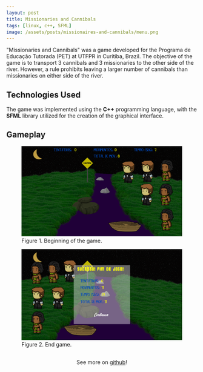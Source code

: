 ```yaml
---
layout: post
title: Missionaries and Cannibals
tags: [linux, c++, SFML]
image: /assets/posts/missionaires-and-cannibals/menu.png
---
```


"Missionaries and Cannibals" was a game developed for the Programa de Educação Tutorada (PET) at UTFPR in Curitiba, Brazil. The objective of the game is to transport 3 cannibals and 3 missionaries to the other side of the river. However, a rule prohibits leaving a larger number of cannibals than missionaries on either side of the river.

## Technologies Used

The game was implemented using the **C++** programming language, with the **SFML** library utilized for the creation of the graphical interface.

## Gameplay

<figure>
<img src="/assets/posts/missionaires-and-cannibals/game.png">
<figcaption>Figure 1. Beginning of the game.</figcaption>
</figure>

<figure>
<img src="/assets/posts/missionaires-and-cannibals/end.png">
<figcaption>Figure 2. End game.</figcaption>
</figure>

<div align="center" style="padding-top: 16px">
    See more on <a href="https://github.com/vicnetto/Missionarios-Canibais" target="_blank" rel="noopener">github</a>!
</div>